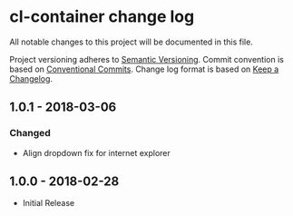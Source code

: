 # cl-container change log

All notable changes to this project will be documented in this file.

Project versioning adheres to [Semantic Versioning](http://semver.org/).
Commit convention is based on [Conventional Commits](http://conventionalcommits.org).
Change log format is based on [Keep a Changelog](http://keepachangelog.com/).

## 1.0.1 - 2018-03-06
### Changed
- Align dropdown fix for internet explorer

## 1.0.0 - 2018-02-28

* Initial Release
